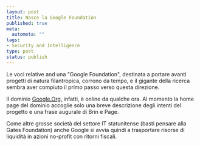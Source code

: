 ```yaml
--- 
layout: post
title: Nasce la Google Foundation
published: true
meta: 
  autometa: ""
tags: 
- Security and Intelligence
type: post
status: publish
---
```

Le voci relative and una "Google Foundation", destinata a portare avanti progetti di natura filantropica, corrono da tempo, e il gigante della ricerca sembra aver compiuto il primo passo verso questa direzione.

Il dominio <a href="http://www.google.org">Google.Org,</a> infatti, è online da qualche ora. Al momento la home page del dominio accoglie solo una breve descrizione degli intenti del progetto e una frase augurale di Brin e Page.

Come altre grosse società del settore IT statunitense (basti pensare alla Gates Foundation) anche Google si avvia quindi a trasportare risorse di liquidità in azioni no-profit con ritorni fiscali. 
